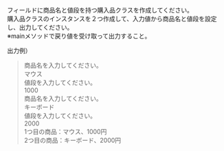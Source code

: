 フィールドに商品名と値段を持つ購入品クラスを作成してください。  
購入品クラスのインスタンスを２つ作成して、入力値から商品名と値段を設定し、出力してください。  
※mainメソッドで戻り値を受け取って出力すること。

 出力例）
> 商品名を入力してください。  
> マウス  
> 値段を入力してください。  
> 1000  
> 商品名を入力してください。  
> キーボード  
> 値段を入力してください。  
> 2000  
> 1つ目の商品：マウス、1000円  
> 2つ目の商品：キーボード、2000円
